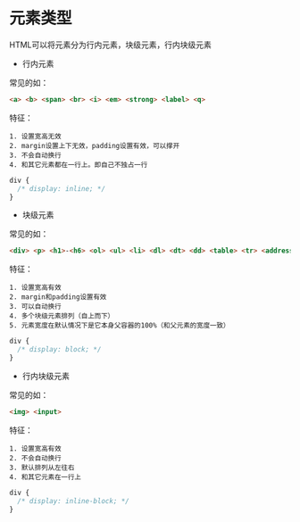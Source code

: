 # 元素类型

HTML可以将元素分为行内元素，块级元素，行内块级元素

- 行内元素

常见的如：
```html
<a> <b> <span> <br> <i> <em> <strong> <label> <q>
```

特征：
```
1. 设置宽高无效
2. margin设置上下无效，padding设置有效，可以撑开
3. 不会自动换行
4. 和其它元素都在一行上。即自己不独占一行
```


```css
div {
  /* display: inline; */
}
```

- 块级元素

常见的如：
```html
<div> <p> <h1>-<h6> <ol> <ul> <li> <dl> <dt> <dd> <table> <tr> <address> <blockquote>(这是引用标签) <form>
```

特征：
```
1. 设置宽高有效
2. margin和padding设置有效
3. 可以自动换行
4. 多个块级元素排列（自上而下）
5. 元素宽度在默认情况下是它本身父容器的100%（和父元素的宽度一致）
```


```css
div {
  /* display: block; */
}
```

- 行内块级元素

常见的如：
```html
<img> <input>
```

特征：
```
1. 设置宽高有效
2. 不会自动换行
3. 默认排列从左往右
4. 和其它元素在一行上
```

```css
div {
  /* display: inline-block; */
}
```
